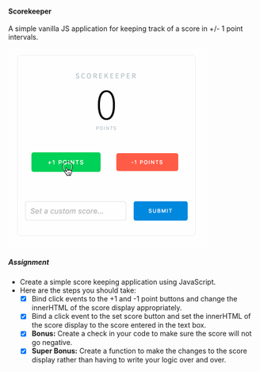 #### Scorekeeper

A simple vanilla JS application for keeping track of a score in +/- 1 point intervals.

![Scorekeeper Screenshot](https://raw.githubusercontent.com/mginnard/scorekeeper/master/static/img/scorekeeper.gif)

##### Assignment

- Create a simple score keeping application using JavaScript.
- Here are the steps you should take:
	- [x] Bind click events to the +1 and -1 point buttons and change the innerHTML of the score display appropriately.
	- [x] Bind a click event to the set score button and set the innerHTML of the score display to the score entered in the text box.
	- [x] **Bonus:** Create a check in your code to make sure the score will not go negative.
	- [x] **Super Bonus:** Create a function to make the changes to the score display rather than having to write your logic over and over.